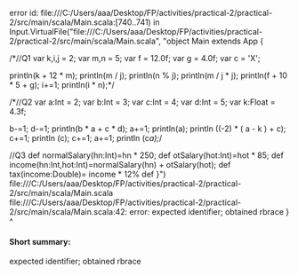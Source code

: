 error id: file:///C:/Users/aaa/Desktop/FP/activities/practical-2/practical-2/src/main/scala/Main.scala:[740..741) in Input.VirtualFile("file:///C:/Users/aaa/Desktop/FP/activities/practical-2/practical-2/src/main/scala/Main.scala", "object Main extends App {
  
  /*//Q1
  var k,i,j = 2;
  var m,n = 5;
  var f = 12.0f;
  var g = 4.0f;
  var c = 'X';

  println(k + 12 * m);
  println(m / j);
  println(n % j);
  println(m / j * j);
  println(f + 10 *  5 + g);
  i+=1;
  println(i * n);*/

  /*//Q2
  var a:Int = 2;
  var b:Int = 3;
  var c:Int = 4;
  var d:Int = 5;
  var k:Float = 4.3f;

  b-=1; d-=1;
  println(b * a + c * d);
  a+=1;
  println(a);
  println ((-2) * ( a - k ) + c);
  c+=1;
  println (c);
  c+=1;
  a+=1;
  println (c*a);*/

  //Q3
  def normalSalary(hn:Int)=hn * 250;
  def otSalary(hot:Int)=hot * 85;
  def income(hn:Int,hot:Int)=normalSalary(hn) + otSalary(hot);
  def tax(income:Double)= income * 12%
  def 
}")
file:///C:/Users/aaa/Desktop/FP/activities/practical-2/practical-2/src/main/scala/Main.scala
file:///C:/Users/aaa/Desktop/FP/activities/practical-2/practical-2/src/main/scala/Main.scala:42: error: expected identifier; obtained rbrace
}
^
#### Short summary: 

expected identifier; obtained rbrace